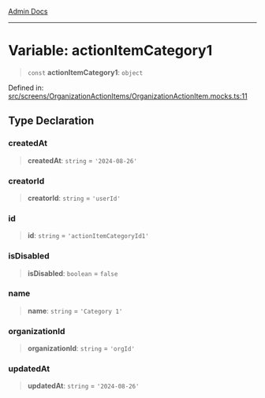[Admin Docs](/)

---

# Variable: actionItemCategory1

> `const` **actionItemCategory1**: `object`

Defined in: [src/screens/OrganizationActionItems/OrganizationActionItem.mocks.ts:11](https://github.com/PalisadoesFoundation/talawa-admin/blob/main/src/screens/OrganizationActionItems/OrganizationActionItem.mocks.ts#L11)

## Type Declaration

### createdAt

> **createdAt**: `string` = `'2024-08-26'`

### creatorId

> **creatorId**: `string` = `'userId'`

### id

> **id**: `string` = `'actionItemCategoryId1'`

### isDisabled

> **isDisabled**: `boolean` = `false`

### name

> **name**: `string` = `'Category 1'`

### organizationId

> **organizationId**: `string` = `'orgId'`

### updatedAt

> **updatedAt**: `string` = `'2024-08-26'`
